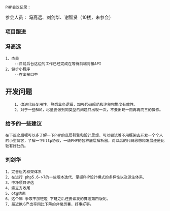  	
	PHP会议记录：

参会人员：
	冯高远、刘剑华、谢智贤（10楼，未参会）
	
### 项目跟进 ###
### 冯高远 ###
	1、杰奥
		--目前后台这边的工作已经完成在等待前端对接API
	2、健步小程序
		--在出接口中
## 开发问题 ##
		1、改进代码复用性，熟悉业务逻辑，加强代码规范和注释完整度有效性。
		2、对于一些BUG，尽量要做到同类型的问题只出现一次，不要出现一而再再而三的操作。
### 给予的一些建议 ###
	在下班之后呢可以多了解一下PHP的底层引擎和设计思想，可以尝试着不用框架去开发一个个人的小型博客，了解一下http协议，一级PHP的各种底层解析器，对以后的代码思想和发展还是比较有好处的。

### 刘剑华 ###		
	1、完善组内框架体系
	2、在进行 php5.6->7的一些版本迭代、掌握PHP设计模式的多样性以及派生体系、
	3、中净项目评估
	4、蜂立方收尾
	5、otg结束
	6、这个嘛 争取不加班啦 下班之后还要读我的算法第四版呢。
	7、最近BUG产出率同比下降的非常厉害，好事好事。
			
			



		


	
